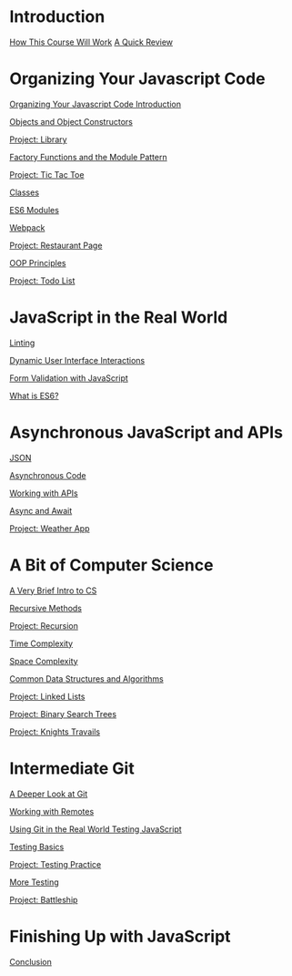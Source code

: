 
# Introduction

  [How This Course Will Work](introduction//how_this_course_will_work.md)
  [A Quick Review](introduction//a_quick_review.md)
  
# Organizing Your Javascript Code

  [Organizing Your Javascript Code Introduction](organizing_your_javascript_code//organizing_your_javascript_code_introduction.md)
  
  [Objects and Object Constructors](organizing_your_javascript_code//objects_and_object_constructors.md)
  
  [Project: Library](organizing_your_javascript_code//project_library.md)
  
  [Factory Functions and the Module Pattern](organizing_your_javascript_code//factory_functions_and_module_pattern.md)
  
  [Project: Tic Tac Toe](organizing_your_javascript_code//project_tic_tac_toe.md)
  
  [Classes](organizing_your_javascript_code//classes.md)
  
  [ES6 Modules](organizing_your_javascript_code//es6_modules.md)
  
  [Webpack](organizing_your_javascript_code//webpack.md)
  
  [Project: Restaurant Page](organizing_your_javascript_code//project_restaurant_page.md)
  
  [OOP Principles](organizing_your_javascript_code//oop_principles.md)
  
  [Project: Todo List](organizing_your_javascript_code//project_todo_list.md)

  
# JavaScript in the Real World

  [Linting]()
  
  [Dynamic User Interface Interactions]()
  
  [Form Validation with JavaScript]()
  
  [What is ES6?]()
  
# Asynchronous JavaScript and APIs
  
  [JSON]()
  
  [Asynchronous Code]()
  
  [Working with APIs]()
  
  [Async and Await]()
  
  [Project: Weather App]()
  
# A Bit of Computer Science

  [A Very Brief Intro to CS]()
  
  [Recursive Methods]()
  
  [Project: Recursion]()
  
  [Time Complexity]()
  
  [Space Complexity]()
  
  [Common Data Structures and Algorithms]()
  
  [Project: Linked Lists]()
  
  [Project: Binary Search Trees]()
  
  [Project: Knights Travails]()

# Intermediate Git

  [A Deeper Look at Git]()
  
  [Working with Remotes]()
  
  [Using Git in the Real World
  Testing JavaScript]()
  
  [Testing Basics]()
  
  [Project: Testing Practice]()
  
  [More Testing]()
  
  [Project: Battleship]()
  
# Finishing Up with JavaScript
  
  [Conclusion]()
